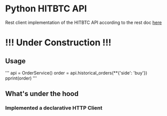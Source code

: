 # Python HITBTC API
Rest client implementation of the HITBTC API according to the rest doc <a href="https://api.hitbtc.com/">here</a>

# !!! Under Construction !!!

##  Usage

'''
    api = OrderService()
    order = api.historical_orders(**{'side': 'buy'})
    pprint(order)
'''


## What's under the hood
### Implemented a declarative HTTP Client

